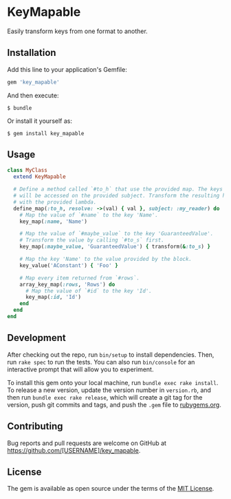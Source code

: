 # KeyMapable

Easily transform keys from one format to another.

## Installation

Add this line to your application's Gemfile:

```ruby
gem 'key_mapable'
```

And then execute:

    $ bundle

Or install it yourself as:

    $ gem install key_mapable

## Usage

```ruby
class MyClass
  extend KeyMapable

  # Define a method called `#to_h` that use the provided map. The keys
  # will be accessed on the provided subject. Transform the resulting hash
  # with the provided lambda.
  define_map(:to_h, resolve: ->(val) { val }, subject: :my_reader) do
    # Map the value of `#name` to the key 'Name'.
    key_map(:name, 'Name')

    # Map the value of `#maybe_value` to the key 'GuaranteedValue'.
    # Transform the value by calling `#to_s` first.
    key_map(:maybe_value, 'GuaranteedValue') { transform(&:to_s) }

    # Map the key 'Name' to the value provided by the block.
    key_value('AConstant') { 'Foo' }

    # Map every item returned from `#rows`.
    array_key_map(:rows, 'Rows') do
      # Map the value of `#id` to the key 'Id'.
      key_map(:id, 'Id')
    end
  end
end
```

## Development

After checking out the repo, run `bin/setup` to install dependencies. Then, run `rake spec` to run the tests. You can also run `bin/console` for an interactive prompt that will allow you to experiment.

To install this gem onto your local machine, run `bundle exec rake install`. To release a new version, update the version number in `version.rb`, and then run `bundle exec rake release`, which will create a git tag for the version, push git commits and tags, and push the `.gem` file to [rubygems.org](https://rubygems.org).

## Contributing

Bug reports and pull requests are welcome on GitHub at https://github.com/[USERNAME]/key_mapable.

## License

The gem is available as open source under the terms of the [MIT License](https://opensource.org/licenses/MIT).

